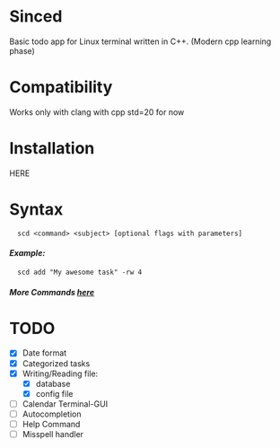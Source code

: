 # Sinced

Basic todo app for Linux terminal written in C++. (Modern cpp learning phase)

# Compatibility

Works only with clang with cpp std=20 for now

# Installation

HERE

# Syntax
```
  scd <command> <subject> [optional flags with parameters]
```

#### ***Example:***
```
  scd add "My awesome task" -rw 4
```

#### ***More Commands [here](docs/COMMANDS.md)***


# TODO
- [x] Date format  
- [x] Categorized tasks
- [x] Writing/Reading file:
    - [x] database
    - [x] config file
- [ ] Calendar Terminal-GUI
- [ ] Autocompletion
- [ ] Help Command
- [ ] Misspell handler
